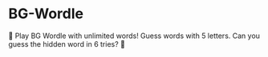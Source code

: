 # BG-Wordle

🧩 Play BG Wordle with unlimited words! Guess words with 5 letters. Can you guess the hidden word in 6 tries? 🧩
